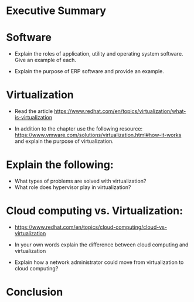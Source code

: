 # Executive Summary

# Software

* Explain the roles of application, utility and operating system software. Give an example of each.

* Explain the purpose of ERP software and provide an example.

# Virtualization

* Read the article https://www.redhat.com/en/topics/virtualization/what-is-virtualization

* In addition to the chapter use the following resource: https://www.vmware.com/solutions/virtualization.html#how-it-works and explain the purpose of virtualization.
# Explain the following:

* What types of problems are solved with virtualization?
* What role does hypervisor play in virtualization?
# Cloud computing vs. Virtualization:

* https://www.redhat.com/en/topics/cloud-computing/cloud-vs-virtualization  
* In your own words explain the difference between cloud computing and virtualization

* Explain how a network administrator could move from virtualization to cloud computing?

# Conclusion
